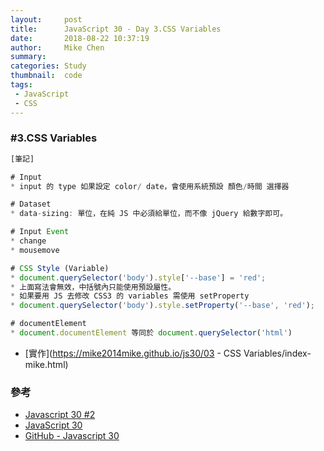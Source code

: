 ```yaml
---
layout:     post
title:      JavaScript 30 - Day 3.CSS Variables
date:       2018-08-22 10:37:19
author:     Mike Chen
summary:    
categories: Study
thumbnail:  code
tags:
 - JavaScript
 - CSS
---
```



### #3.CSS Variables

```js
[筆記]

# Input
* input 的 type 如果設定 color/ date，會使用系統預設 顏色/時間 選擇器

# Dataset
* data-sizing: 單位，在純 JS 中必須給單位，而不像 jQuery 給數字即可。

# Input Event
* change
* mousemove

# CSS Style (Variable)
* document.querySelector('body').style['--base'] = 'red';
* 上面寫法會無效，中括號內只能使用預設屬性。
* 如果要用 JS 去修改 CSS3 的 variables 需使用 setProperty
* document.querySelector('body').style.setProperty('--base', 'red');

# documentElement
* document.documentElement 等同於 document.querySelector('html')

```

* [實作](https://mike2014mike.github.io/js30/03 - CSS Variables/index-mike.html)



### 參考
* [Javascript 30 #2](https://youtu.be/CWxU_q5b33U?t=3726)
* [JavaScript 30](https://javascript30.com/)
* [GitHub - Javascript 30](https://github.com/wesbos/JavaScript30)